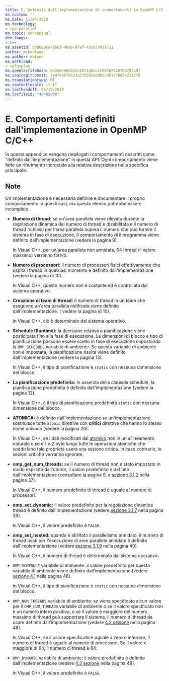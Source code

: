```yaml
---
title: E. Definito dall'implementazione di comportamenti in OpenMP C/C++ | Microsoft Docs
ms.custom: ''
ms.date: 11/04/2016
ms.technology:
- cpp-parallel
ms.topic: conceptual
dev_langs:
- C++
ms.assetid: b8d660ca-9bb3-4b6b-87af-45c67d43a731
author: mikeblome
ms.author: mblome
ms.workload:
- cplusplus
ms.openlocfilehash: 6e2e8360dbb2c8851a0ac1c09767928703708a97
ms.sourcegitcommit: 799f9b976623a375203ad8b2ad5147bd6a2212f0
ms.translationtype: MT
ms.contentlocale: it-IT
ms.lasthandoff: 09/19/2018
ms.locfileid: "46405008"
---
```

# <a name="e-implementation-defined-behaviors-in-openmp-cc"></a>E. Comportamenti definiti dall'implementazione in OpenMP C/C++

In questa appendice vengono riepilogati i comportamenti descritti come "definito dall'implementazione" in questa API.  Ogni comportamento viene fatto un riferimento incrociato alla relativa descrizione nella specifica principale.

## <a name="remarks"></a>Note

Un'implementazione è necessaria definire e documentare il proprio comportamento in questi casi, ma questo elenco potrebbe essere incompleto.

- **Numero di thread:** se un'area parallela viene rilevata durante la regolazione dinamica del numero di thread è disabilitata e il numero di thread richiesti per l'area parallela supera il numero che può fornire il sistema in fase di esecuzione, il comportamento di il programma viene definito dall'implementazione (vedere la pagina 9).

     In Visual C++, per un'area parallela non annidata, 64 thread (il valore massimo) verranno forniti.

- **Numero di processori:** il numero di processori fisici effettivamente che ospita i thread in qualsiasi momento è definito dall'implementazione (vedere la pagina di 10).

     In Visual C++, questo numero non è costante ed è controllato dal sistema operativo.

- **Creazione di team di thread:** il numero di thread in un team che eseguono un'area parallela nidificata viene definito dall'implementazione. ( vedere la pagina di 10).

     In Visual C++, ciò è determinato dal sistema operativo.

- **Schedule (Runtime):** la decisione relativa a pianificazione viene posticipata fino alla fase di esecuzione. Le dimensioni di blocco e tipo di pianificazione possono essere scelto in fase di esecuzione impostando la `OMP_SCHEDULE` variabile di ambiente. Se questa variabile di ambiente non è impostata, la pianificazione risulta viene definito dall'implementazione (vedere la pagina 13).

     In Visual C++, il tipo di pianificazione è `static` con nessuna dimensione del blocco.

- **La pianificazione predefinita:** In assenza della clausola schedule, la pianificazione predefinita è definito dall'implementazione (vedere la pagina 13).

     In Visual C++, è il tipo di pianificazione predefinita `static` con nessuna dimensione del blocco.

- **ATOMICA:** è definito dall'implementazione se un'implementazione sostituisce tutte `atomic` direttive con **critici** direttive che hanno lo stesso nome univoco (vedere la pagina 20).

     In Visual C++, se i dati modificati dal [atomico](../../parallel/openmp/reference/atomic.md) non in un allineamento naturale o se è 1 o 2 byte lungo tutte le operazioni atomiche che soddisfano tale proprietà userà una sezione critica. In caso contrario, le sezioni critiche verranno ignorate.

- **omp_get_num_threads:** se il numero di thread non è stato impostato in modo esplicito dall'utente, il valore predefinito è definito dall'implementazione (consultare la pagina 9, e [sezione 3.1.2](../../parallel/openmp/3-1-2-omp-get-num-threads-function.md) nella pagina 37).

     In Visual C++, il numero predefinito di thread è uguale al numero di processori.

- **omp_set_dynamic:** il valore predefinito per la regolazione dinamica thread è definito dall'implementazione (vedere [sezione 3.1.7](../../parallel/openmp/3-1-7-omp-set-dynamic-function.md) nella pagina 39).

     In Visual C++, il valore predefinito è `FALSE`.

- **omp_set_nested:** quando è abilitato il parallelismo annidato, il numero di thread usati per l'esecuzione di aree parallele annidate è definito dall'implementazione (vedere [sezione 3.1.9](../../parallel/openmp/3-1-9-omp-set-nested-function.md) nella pagina 40).

     In Visual C++, il numero di thread è determinato dal sistema operativo.

- `OMP_SCHEDULE` variabile di ambiente: il valore predefinito per questa variabile di ambiente viene definito dall'implementazione (vedere [sezione 4.1](../../parallel/openmp/4-1-omp-schedule.md) nella pagina 48).

     In Visual C++, il tipo di pianificazione è `static` con nessuna dimensione del blocco.

- `OMP_NUM_THREADS` variabile di ambiente: se viene specificato alcun valore per il `OMP_NUM_THREADS` variabile di ambiente o se il valore specificato non è un numero intero positivo, o se il valore è maggiore del numero massimo di thread può supportare il sistema, il numero di thread da usare definito dall'implementazione (vedere [4.2 sezione](../../parallel/openmp/4-2-omp-num-threads.md) nella pagina 48).

     In Visual C++, se il valore specificato è uguale a zero o inferiore, il numero di thread è uguale al numero di processori.  Se il valore è maggiore di 64, il numero di thread è 64.

- `OMP_DYNAMIC` variabile di ambiente: il valore predefinito è definito dall'implementazione (vedere [4.3 sezione](../../parallel/openmp/4-3-omp-dynamic.md) nella pagina 49).

     In Visual C++, il valore predefinito è `FALSE`.